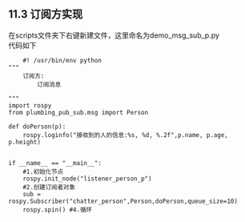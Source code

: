 ## 11.3 订阅方实现
在scripts文件夹下右键新建文件，这里命名为demo_msg_sub_p.py  
代码如下

        #! /usr/bin/env python
    """
        订阅方:
            订阅消息

    """
    import rospy
    from plumbing_pub_sub.msg import Person

    def doPerson(p):
        rospy.loginfo("接收到的人的信息:%s, %d, %.2f",p.name, p.age, p.height)


    if __name__ == "__main__":
        #1.初始化节点
        rospy.init_node("listener_person_p")
        #2.创建订阅者对象
        sub = rospy.Subscriber("chatter_person",Person,doPerson,queue_size=10)
        rospy.spin() #4.循环